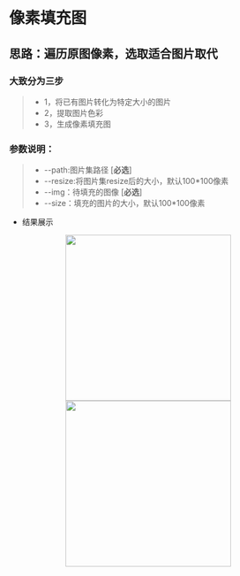 # 像素填充图

## 思路：遍历原图像素，选取适合图片取代

### 大致分为三步
> * 1，将已有图片转化为特定大小的图片
> * 2，提取图片色彩
> * 3，生成像素填充图
 
### 参数说明：
> + --path:图片集路径  [**必选**]
> + --resize:将图片集resize后的大小，默认100*100像素
> + --img：待填充的图像 [**必选**]
> + --size：填充的图片的大小，默认100*100像素

* 结果展示
<div align=center><img src="https://img-blog.csdnimg.cn/20190717095540564.jpg" height="300"/> </div>
<div align=center><img src="https://img-blog.csdnimg.cn/20190717102229545.png" height="300"/> </div>
